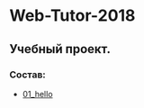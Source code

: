 # Web-Tutor-2018

## Учебный проект.

### Состав:

* [01_hello](https://github.com/Vitaly2016A-s/Web-Tutor-2018/tree/master/simple/src/1-hello) 
